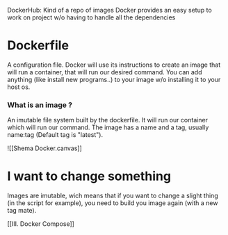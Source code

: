  
DockerHub: Kind of a repo of images
Docker provides an easy setup to work on project w/o having to handle all the dependencies
# Dockerfile

A configuration file. Docker will use its instructions to create an image that will run a container, that will run our desired command.
You can add anything (like install new programs..) to your image w/o installing it to your host os.

### What is an image ?

An imutable file system built by the dockerfile. It will run our container which will run our command. 
The image has a name and a tag, usually name:tag (Default tag is "latest").

![[Shema Docker.canvas]]

# I want to change something

Images are imutable, wich means that if you want to change a slight thing (in the script for example), you need to build you image again (with a new tag mate).

[[III. Docker Compose]]
